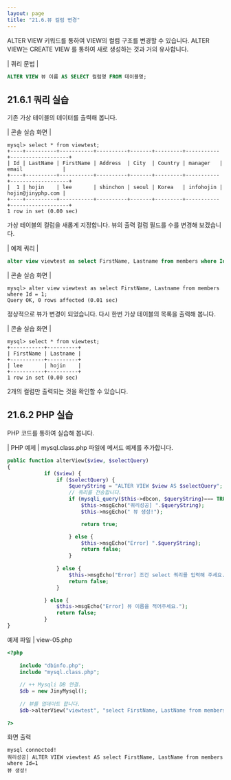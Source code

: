 ```yaml
---
layout: page
title: "21.6.뷰 컬럼 변경"
--- 
```

ALTER VIEW 키워드를 통하여 VIEW의 컬럼 구조를 변경할 수 있습니다. ALTER VIEW는 CREATE VIEW 를 통하여 새로 생성하는 것과 거의 유사합니다.  

| 쿼리 문법 | 
```sql
ALTER VIEW 뷰 이름 AS SELECT 컬럼명 FROM 테이블명; 
```

## 21.6.1 쿼리 실습 
기존 가상 테이블의 데이터를 출력해 봅니다.  

| 콘솔 실습 화면 | 
```
mysql> select * from viewtest;
+----+----------+-----------+----------+-------+---------+-----------+-------------------+
| Id | LastName | FirstName | Address  | City  | Country | manager   | email             |
+----+----------+-----------+----------+-------+---------+-----------+-------------------+
|  1 | hojin    | lee       | shinchon | seoul | Korea   | infohojin | hojin@jinyphp.com |
+----+----------+-----------+----------+-------+---------+-----------+-------------------+
1 row in set (0.00 sec)

```

가상 테이블의 컬럼을 새롭게 지정합니다. 뷰의 출력 컬럼 필드를 수를 변경해 보겠습니다.  

| 예제 쿼리 | 
```sql
alter view viewtest as select FirstName, Lastname from members where Id = 1; 
```

| 콘솔 실습 화면 | 
```
mysql> alter view viewtest as select FirstName, Lastname from members where Id = 1;
Query OK, 0 rows affected (0.01 sec)

```

정상적으로 뷰가 변경이 되었습니다. 다시 한번 가상 테이블의 목록을 출력해 봅니다.  

| 콘솔 실습 화면 | 
```
mysql> select * from viewtest;
+-----------+----------+
| FirstName | Lastname |
+-----------+----------+
| lee       | hojin    |
+-----------+----------+
1 row in set (0.00 sec)

```

2개의 컬럼만 출력되는 것을 확인할 수 있습니다.  

## 21.6.2 PHP 실습 
PHP 코드를 통하여 실습해 봅니다.  

| PHP 예제 | 
mysql.class.php 파일에 메서드 예제를 추가합니다.  
```php
public function alterView($view, $selectQuery)
{
            if ($view) {
                if ($selectQuery) {
                    $queryString = "ALTER VIEW $view AS $selectQuery";
                    // 쿼리를 전송합니다.
                    if (mysqli_query($this->dbcon, $queryString)=== TRUE) {
                        $this->msgEcho("쿼리성공] ".$queryString);
                        $this->msgEcho(" 뷰 생성!");

                        return true;

                    } else {
                        $this->msgEcho("Error] ".$queryString);
                        return false;
                    }
                    
                } else {
                    $this->msgEcho("Error] 조건 select 쿼리를 입력해 주세요..");
                    return false;
                }

            } else {
                $this->msgEcho("Error] 뷰 이름을 적어주세요.");
                return false;
            }
}

```

예제 파일 | view-05.php 
```php
<?php
 
	include "dbinfo.php";
	include "mysql.class.php";
 
	// ++ Mysqli DB 연결.
	$db = new JinyMysql();
 
	// 뷰를 업데이트 합니다.
	$db->alterView("viewtest", "select FirstName, LastName from members where Id=1");
 
?>

```

화면 출력 
```
mysql connected!
쿼리성공] ALTER VIEW viewtest AS select FirstName, LastName from members where Id=1
뷰 생성!
```